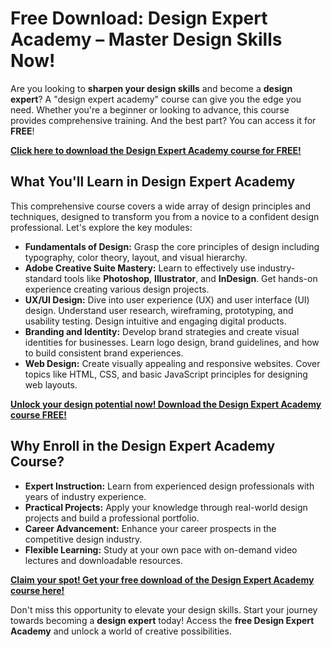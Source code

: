 # Free Download: Design Expert Academy – Master Design Skills Now!

Are you looking to **sharpen your design skills** and become a **design expert**? A "design expert academy" course can give you the edge you need. Whether you're a beginner or looking to advance, this course provides comprehensive training. And the best part? You can access it for **FREE**!

[**Click here to download the Design Expert Academy course for FREE!**](https://udemywork.com/design-expert-academy)

## What You'll Learn in Design Expert Academy

This comprehensive course covers a wide array of design principles and techniques, designed to transform you from a novice to a confident design professional. Let's explore the key modules:

*   **Fundamentals of Design:** Grasp the core principles of design including typography, color theory, layout, and visual hierarchy.
*   **Adobe Creative Suite Mastery:** Learn to effectively use industry-standard tools like **Photoshop**, **Illustrator**, and **InDesign**. Get hands-on experience creating various design projects.
*   **UX/UI Design:** Dive into user experience (UX) and user interface (UI) design. Understand user research, wireframing, prototyping, and usability testing. Design intuitive and engaging digital products.
*   **Branding and Identity:** Develop brand strategies and create visual identities for businesses. Learn logo design, brand guidelines, and how to build consistent brand experiences.
*   **Web Design:** Create visually appealing and responsive websites. Cover topics like HTML, CSS, and basic JavaScript principles for designing web layouts.

[**Unlock your design potential now! Download the Design Expert Academy course FREE!**](https://udemywork.com/design-expert-academy)

## Why Enroll in the Design Expert Academy Course?

*   **Expert Instruction:** Learn from experienced design professionals with years of industry experience.
*   **Practical Projects:** Apply your knowledge through real-world design projects and build a professional portfolio.
*   **Career Advancement:** Enhance your career prospects in the competitive design industry.
*   **Flexible Learning:** Study at your own pace with on-demand video lectures and downloadable resources.

[**Claim your spot! Get your free download of the Design Expert Academy course here!**](https://udemywork.com/design-expert-academy)

Don't miss this opportunity to elevate your design skills. Start your journey towards becoming a **design expert** today! Access the **free Design Expert Academy** and unlock a world of creative possibilities.
